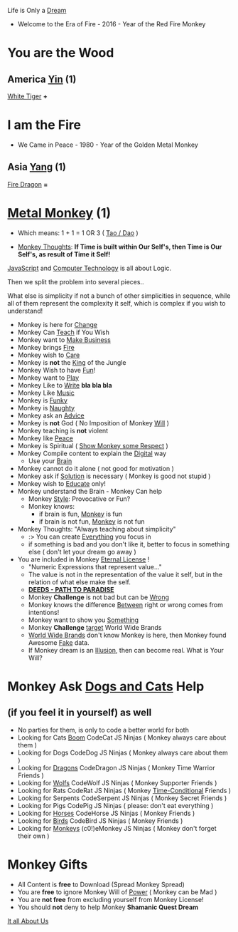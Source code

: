 

Life is Only a [Dream](https://odicforcesounds.bandcamp.com/track/it-was-only-a-dream)

- Welcome to the Era of Fire - 2016 - Year of the Red Fire Monkey

# You are the Wood

## America [Yin](https://odicforcesounds.bandcamp.com/track/accept-our-gift-ring-of-fire-yin) (1)

[White Tiger](./letters/Tiger_America.md) **+**

# I am the Fire 

- We Came in Peace - 1980 - Year of the Golden Metal Monkey 

## Asia [Yang](https://odicforcesounds.bandcamp.com/track/accept-our-gift-ring-of-fire-yang) (1)

[Fire Dragon](./letters/Dragon_Asia.md) **=** 

# [Metal Monkey](https://odicforcesounds.bandcamp.com/track/you-are-the-wood-i-am-the-fire) (1)

- Which means: 1 + 1 = 1 OR 3 ( [Tao / Dao](https://art.odicforcesounds.com/pages/Dao/index.html) )

- [Monkey Thoughts](./textos/README.md): **If Time is built within Our Self's, then Time is Our Self's, as result of Time it Self!**

[JavaScript](https://odicforcesounds.bandcamp.com/track/dive-into-the-world-of-javascript) and [Computer Technology](https://odicforcesounds.bandcamp.com/track/just-a-technical-skill-set) is all about Logic.

Then we split the problem into several pieces.. 

What else is simplicity if not a bunch of other simplicities in sequence, while all of them represent the complexity it self, which is complex if you wish to understand!

- Monkey is here for [Change](https://odicforcesounds.bandcamp.com/track/we-are-here-for-change)
- Monkey Can [Teach](https://odicforcesounds.bandcamp.com/track/crafting-new-generations) if You Wish
- Monkey want to [Make Business](https://odicforcesounds.bandcamp.com/track/lets-make-business)
- Monkey brings [Fire](https://odicforcesounds.bandcamp.com/track/we-bring-fire-the-magic-of-fantasy)
- Monkey wish to [Care](https://odicforcesounds.bandcamp.com/track/care-us-and-we-will-care-you)
- Monkey is **not** the [King](https://odicforcesounds.bandcamp.com/track/sun-wukong-the-Monkey-king) of the Jungle
- Monkey Wish to have [Fun](https://odicforcesounds.bandcamp.com/track/dont-take-us-seriously-we-are-having-fun)!
- Monkey want to [Play](https://odicforcesounds.bandcamp.com/track/well-played)
- Monkey Like to [Write](./MANIFEST.md) **bla bla bla** 
- Monkey Like [Music](https://odicforcesounds.bandcamp.com/track/piano-words)
- Monkey is [Funky](https://odicforcesounds.bandcamp.com/track/accurate-fingers-and-funky-orgasms)
- Monkey is [Naughty](https://odicforcesounds.bandcamp.com/track/bruce-lee-advice-and-the-naughty-challenge)
- Monkey ask an [Advice](https://odicforcesounds.bandcamp.com/track/ask-an-advice-and-you-shall-rise)
- Monkey is **not** God ( No Imposition of Monkey [Will](https://odicforcesounds.bandcamp.com/track/the-possession-of-will) )
- Monkey teaching is **not** violent
- Monkey like [Peace](https://odicforcesounds.bandcamp.com/track/we-came-in-peace-trance-zone) 
- Monkey is Spiritual ( [Show Monkey some Respect](https://odicforcesounds.bandcamp.com/track/show-us-some-respect-warning) )
- Monkey Compile content to explain the [Digital](https://odicforcesounds.bandcamp.com/track/digital-perspective) way
    - Use your [Brain](https://odicforcesounds.bandcamp.com/track/brain-chilout) 
- Monkey cannot do it alone ( not good for motivation )
- Monkey ask if [Solution](./World-Cleaner.md) is necessary ( Monkey is good not stupid )
- Monkey wish to [Educate](https://odicforcesounds.bandcamp.com/track/genius-monkey-style) only! 
- Monkey understand the Brain - Monkey Can help 
    - Monkey [Style](https://odicforcesounds.bandcamp.com/track/dark-warrior): Provocative or Fun? 
    - Monkey knows: 
      - if brain is fun, [Monkey](https://odicforcesounds.bandcamp.com/track/set-us-free) is fun
      - if brain is not fun, [Monkey](https://odicforcesounds.bandcamp.com/track/fire-in-my-eyes-metal-in-my-soul) is not fun
- Monkey Thoughts: "Always teaching about simplicity" 
    - :> You can create [Everything](https://odicforcesounds.bandcamp.com/track/absolute-everything-and-everyone) you focus in
    - if something is bad and you don't like it, better to focus in something else ( don't let your dream go away )
- You are included in Monkey [Eternal License](https://art.odicforcesounds.com/pages/License/index.html) ! 
    - "Numeric Expressions that represent value..."
    - The value is not in the representation of the value it self, but in the relation of what else make the self. 
    - **[DEEDS - PATH TO PARADISE](https://odicforcesounds.bandcamp.com/track/deeds-path-to-paradise)** 
    - Monkey **Challenge** is not bad but can be [Wrong](https://odicforcesounds.bandcamp.com/track/not-bad-wrong)
    - Monkey knows the difference [Between](https://odicforcesounds.bandcamp.com/track/between-us-image-and-sound) right or wrong comes from intentions! 
    - Monkey want to show you [Something](https://odicforcesounds.bandcamp.com/track/i-want-to-show-you-something)
    - Monkey **Challenge** [target](https://odicforcesounds.bandcamp.com/track/v-euclidean-space-3) World Wide Brands
    - [World Wide Brands](https://odicforcesounds.bandcamp.com/track/mission-world-wide-target) don't know Monkey is here, then Monkey found Awesome [Fake](https://github.com/odicforcesounds/fakeSolutions) data. 
    - If Monkey dream is an [Illusion](https://odicforcesounds.bandcamp.com/track/myth-illusion-memories), then can become real. What is Your Will? 

# Monkey Ask [Dogs and Cats](https://odicforcesounds.bandcamp.com/track/dogs-like-to-dance-cats-like-to-watch) Help 

## (if you feel it in yourself) as well
- No parties for them, is only to code a better world for both
- Looking for Cats [Boom](https://odicforcesounds.bandcamp.com/track/boom-cat) CodeCat JS Ninjas ( Monkey always care about them )
- Looking for Dogs CodeDog JS Ninjas ( Monkey always care about them )
- Looking for [Dragons](https://soundcloud.com/odicforcesounds-channel/the-dragon) CodeDragon JS Ninjas ( Monkey Time Warrior Friends )
- Looking for [Wolfs](https://odicforcesounds.bandcamp.com/track/walking-with-the-river) CodeWolf JS Ninjas ( Monkey Supporter Friends )
- Looking for Rats CodeRat JS Ninjas ( Monkey [Time-Conditional](https://art.odicforcesounds.com/pages/YinYang/YY/index.html) Friends )
- Looking for Serpents CodeSerpent JS Ninjas ( Monkey Secret Friends )
- Looking for Pigs CodePig JS Ninjas ( please: don't eat everything )
- Looking for [Horses](https://odicforcesounds.bandcamp.com/track/water-horses-woman-freedom) CodeHorse JS Ninjas ( Monkey Friends )
- Looking for [Birds](https://odicforcesounds.bandcamp.com/track/birds-of-fire) CodeBird JS Ninjas ( Monkey Friends ) 
- Looking for [Monkeys](https://odicforcesounds.bandcamp.com/track/eyes-on-you) (c0!)eMonkey JS Ninjas ( Monkey don't forget their own )

# Monkey Gifts 

- All Content is **free** to Download (Spread Monkey Spread)
- You are **free** to ignore Monkey Will of [Power](https://odicforcesounds.bandcamp.com/track/money-is-no-power) ( Monkey can be Mad )
- You are **not free** from excluding yourself from Monkey License!
- You should **not** deny to help Monkey **Shamanic Quest Dream**

[It all About Us](https://odicforcesounds.bandcamp.com/track/it-is-all-about-us)

